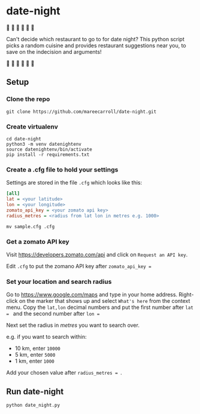 # date-night

:sushi: :bento: :spaghetti: :hamburger: :pizza: :ramen:

Can't decide which restaurant to go to for date night? This python script picks 
a random cuisine and provides restaurant suggestions near you, to save on the 
indecision and arguments!

:sushi: :bento: :spaghetti: :hamburger: :pizza: :ramen:

## Setup

### Clone the repo

```shell
git clone https://github.com/mareecarroll/date-night.git
```

### Create virtualenv

```shell
cd date-night
python3 -m venv datenightenv
source datenightenv/bin/activate
pip install -r requirements.txt
```

### Create a .cfg file to hold your settings

Settings are stored in the file `.cfg` which looks like this:
    
```ini
[all]
lat = <your latitude>
lon = <your longitude>
zomato_api_key = <your zomato api key>
radius_metres = <radius from lat lon in metres e.g. 1000>
```

```shell
mv sample.cfg .cfg
```

### Get a zomato API key

Visit https://developers.zomato.com/api and click on `Request an API key`.

Edit `.cfg` to put the zomano API key after `zomato_api_key = `

### Set your location and search radius

Go to https://www.google.com/maps and type in your home address. Right-click on the 
marker that shows up and select `What's here` from the context menu. Copy the `lat,lon` 
decimal numbers and put the first number after `lat = ` and the second number after `lon = `

Next set the radius in _metres_ you want to search over.

e.g. if you want to search within:
 * 10 km, enter `10000`
 * 5 km, enter `5000`
 * 1 km, enter `1000`
 
Add your chosen value after `radius_metres = `.

## Run date-night

`python date_night.py`



